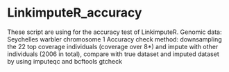 # LinkimputeR_accuracy
These script are using for the accuracy test of LinkimputeR. 
Genomic data: Seychelles warbler chromosome 1
Accuracy check method: downsampling the 22 top coverage individuals (coverage over 8*) and impute with other individuals (2006 in total), compare with true dataset and imputed dataset by using imputeqc and bcftools gtcheck
